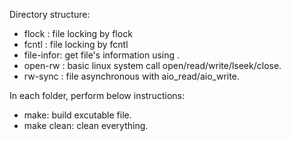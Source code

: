 Directory structure: 
- flock : file locking by flock
- fcntl : file locking by fcntl
- file-infor: get file's information using <struct stat>.
- open-rw   : basic linux system call open/read/write/lseek/close.
- rw-sync   : file asynchronous with aio_read/aio_write.

In each folder, perform below instructions:

- make: build excutable file.
- make clean: clean everything.
